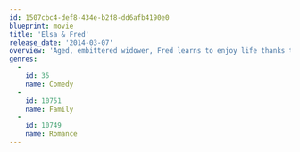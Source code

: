 ```yaml
---
id: 1507cbc4-def8-434e-b2f8-dd6afb4190e0
blueprint: movie
title: 'Elsa & Fred'
release_date: '2014-03-07'
overview: 'Aged, embittered widower, Fred learns to enjoy life thanks to his elderly yet vibrant neighbor, Elsa. Upon learning Elsa is terminally ill, Fred takes her to the Fontana di Trevi in Rome in order to reenact her favorite scene from ‘La Dolce Vita’.'
genres:
  -
    id: 35
    name: Comedy
  -
    id: 10751
    name: Family
  -
    id: 10749
    name: Romance
---
```

